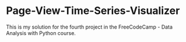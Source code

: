# Page-View-Time-Series-Visualizer
This is my solution for the fourth project in the FreeCodeCamp - Data Analysis with Python course.
